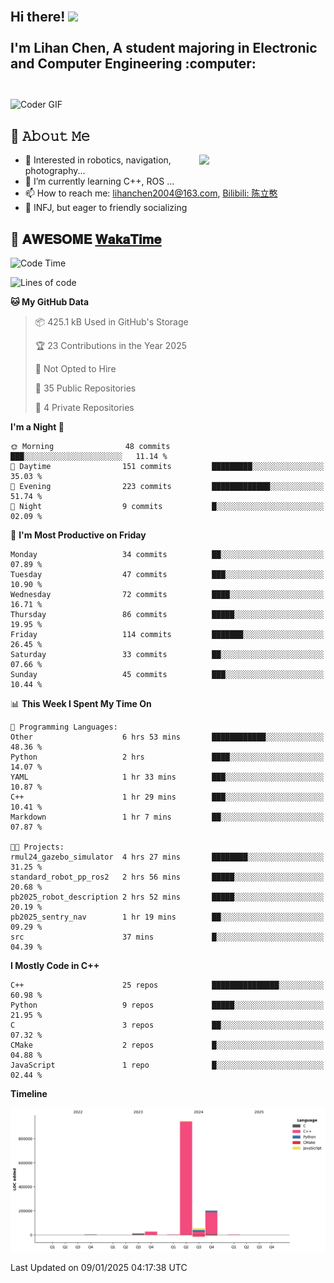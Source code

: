 <h2 align="left">
 <abc>
  <br>Hi there! <img src="https://user-images.githubusercontent.com/42378118/110234147-e3259600-7f4e-11eb-95be-0c4047144dea.gif" width="30"><br>
  <br> I'm Lihan Chen, A student majoring in Electronic and Computer Engineering :computer:<br>
  <br>
 </abc>
</h2>

<img align="center" src="https://media.giphy.com/media/SWoSkN6DxTszqIKEqv/giphy.gif" alt="Coder GIF" width="500">

## :book: 𝙰𝚋𝚘𝚞𝚝 𝙼𝚎

<img align="right" width="40%" src="https://github-readme-stats.vercel.app/api?username=LihanChen2004&show_icons=true&icon_color=CE1D2D&text_color=718096&bg_color=ffffff&hide_title=true" />

- 🌟 Interested in robotics, navigation, photography...
- 🌱 I’m currently learning C++, ROS ... 
- 📫 How to reach me: lihanchen2004@163.com, [Bilibili: 陈立憨](https://space.bilibili.com/170786212)
- 👯 INFJ, but eager to friendly socializing

## 📜 𝐀𝐖𝐄𝐒𝐎𝐌𝐄 [𝐖𝐚𝐤𝐚𝐓𝐢𝐦𝐞](https://github.com/anmol098/waka-readme-stats)

<!--START_SECTION:waka-->
![Code Time](http://img.shields.io/badge/Code%20Time-563%20hrs%204%20mins-blue)

![Lines of code](https://img.shields.io/badge/From%20Hello%20World%20I%27ve%20Written-1.2%20million%20lines%20of%20code-blue)

**🐱 My GitHub Data** 

> 📦 425.1 kB Used in GitHub's Storage 
 > 
> 🏆 23 Contributions in the Year 2025
 > 
> 🚫 Not Opted to Hire
 > 
> 📜 35 Public Repositories 
 > 
> 🔑 4 Private Repositories 
 > 
**I'm a Night 🦉** 

```text
🌞 Morning                48 commits          ███░░░░░░░░░░░░░░░░░░░░░░   11.14 % 
🌆 Daytime                151 commits         █████████░░░░░░░░░░░░░░░░   35.03 % 
🌃 Evening                223 commits         █████████████░░░░░░░░░░░░   51.74 % 
🌙 Night                  9 commits           █░░░░░░░░░░░░░░░░░░░░░░░░   02.09 % 
```
📅 **I'm Most Productive on Friday** 

```text
Monday                   34 commits          ██░░░░░░░░░░░░░░░░░░░░░░░   07.89 % 
Tuesday                  47 commits          ███░░░░░░░░░░░░░░░░░░░░░░   10.90 % 
Wednesday                72 commits          ████░░░░░░░░░░░░░░░░░░░░░   16.71 % 
Thursday                 86 commits          █████░░░░░░░░░░░░░░░░░░░░   19.95 % 
Friday                   114 commits         ███████░░░░░░░░░░░░░░░░░░   26.45 % 
Saturday                 33 commits          ██░░░░░░░░░░░░░░░░░░░░░░░   07.66 % 
Sunday                   45 commits          ███░░░░░░░░░░░░░░░░░░░░░░   10.44 % 
```


📊 **This Week I Spent My Time On** 

```text
💬 Programming Languages: 
Other                    6 hrs 53 mins       ████████████░░░░░░░░░░░░░   48.36 % 
Python                   2 hrs               ████░░░░░░░░░░░░░░░░░░░░░   14.07 % 
YAML                     1 hr 33 mins        ███░░░░░░░░░░░░░░░░░░░░░░   10.87 % 
C++                      1 hr 29 mins        ███░░░░░░░░░░░░░░░░░░░░░░   10.41 % 
Markdown                 1 hr 7 mins         ██░░░░░░░░░░░░░░░░░░░░░░░   07.87 % 

🐱‍💻 Projects: 
rmul24_gazebo_simulator  4 hrs 27 mins       ████████░░░░░░░░░░░░░░░░░   31.25 % 
standard_robot_pp_ros2   2 hrs 56 mins       █████░░░░░░░░░░░░░░░░░░░░   20.68 % 
pb2025_robot_description 2 hrs 52 mins       █████░░░░░░░░░░░░░░░░░░░░   20.19 % 
pb2025_sentry_nav        1 hr 19 mins        ██░░░░░░░░░░░░░░░░░░░░░░░   09.29 % 
src                      37 mins             █░░░░░░░░░░░░░░░░░░░░░░░░   04.39 % 
```

**I Mostly Code in C++** 

```text
C++                      25 repos            ███████████████░░░░░░░░░░   60.98 % 
Python                   9 repos             █████░░░░░░░░░░░░░░░░░░░░   21.95 % 
C                        3 repos             ██░░░░░░░░░░░░░░░░░░░░░░░   07.32 % 
CMake                    2 repos             █░░░░░░░░░░░░░░░░░░░░░░░░   04.88 % 
JavaScript               1 repo              █░░░░░░░░░░░░░░░░░░░░░░░░   02.44 % 
```



**Timeline**

![Lines of Code chart](https://raw.githubusercontent.com/LihanChen2004/LihanChen2004/main/assets/bar_graph.png)


 Last Updated on 09/01/2025 04:17:38 UTC
<!--END_SECTION:waka-->

<!--
**LihanChen2004/LihanChen2004** is a ✨ _special_ ✨ repository because its `README.md` (this file) appears on your GitHub profile.

Here are some ideas to get you started:

- 🔭 I’m currently working on ...
- 🌱 I’m currently learning ...
- 👯 I’m looking to collaborate on ...
- 🤔 I’m looking for help with ...
- 💬 Ask me about ...
- 📫 How to reach me: ...
- 😄 Pronouns: ...
- ⚡ Fun fact: ...
-->
